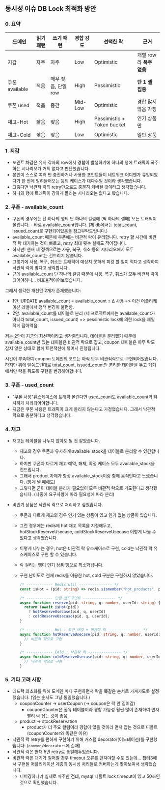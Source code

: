 ## 동시성 이슈 DB Lock 최적화 방안

### 0. 요약

| 도메인         | 읽기 패턴 | 쓰기 패턴           | 경합 강도 | 선택한 락                  | 근거                     |
| -------------- | --------- | ------------------- | --------- | -------------------------- | ------------------------ |
| 지갑           | 자주      | 자주                | Low       | Optimistic                 | 개별 row라 **폭주 없음** |
| 쿠폰 available | 적음      | 매우 잦음, 단일 row | High      | Pessimistic                | **단 1 셀 집중**         |
| 쿠폰 used      | 적음      | 중간                | Mid-Low   | Optimistic                 | 경합 많지 않음 가정      |
| 재고-Hot       | 잦음      | 잦음                | High      | Pessimistic + Token bucket | 인기 상품만              |
| 재고-Cold      | 잦음      | 잦음                | Low       | Optimistic                 | 일반 상품                |

### 1. 지갑

- 포인트 차감은 유저 각자의 row에서 경합이 발생하기에 하나의 행에 트래픽이 폭주하는 시나리오가 거의 없다고 판단했습니다.
- 본인이 스스로 여러 번 충전하거나 사용한 포인트들이 네트워크 어디엔가 큐잉되었다가 한 번에 밀려들어오는 등의 케이스가 대다수일 것이라 생각했습니다.
- 그렇다면 낙관적 락의 retry만으로도 충분히 커버될 것이라고 생각했습니다.
- 하나의 행에 트래픽이 강하게 몰리는 시나리오는 없다고 봤습니다.

### 2. 쿠폰 - available_count

- 쿠폰의 경우에는 단 하나의 행의 단 하나의 컬럼에 (딱 하나의 셀에) 모든 트래픽이 몰립니다. - 바로 available_count입니다. (제 db에서는 total_count, issued_count로 구현되어있음을 참고부탁드립니다.)
- available_count 때문에 쿠폰에는 비관적 락이 유리합니다. retry 할 시간에 비관적 락 대기하는 것이 빠르고, retry 최대 횟수 실패도 적어집니다.
- 하지만! 현재 제 정책으로는 사용, 복구, 취소 등의 시나리오에서 모두 available_count는 건드리지 않습니다.
- 그렇기에 사용, 복구, 취소는 트래픽이 예상치 못하게 피킹 할 일이 적다고 생각하여 낙관적 락이 맞다고 생각합니다.
- 근데 available_count 단 하나의 컬럼 때문에 사용, 복구, 취소가 모두 비관적 락이 되어야하니... 비효율적이어보였습니다.

그래서 생각한 개선안 2개가 존재했습니다:

- 1안. UPDATE available_count = available_count ± Δ 사용 => 이건 어플리케이션 레벨에서 정책 변경이 불편함.
- 2안. available_count를 테이블로 분리 (제 프로젝트에서는 available_count가 아니라 total_count, issued_count) => pessimistic lock에 의한 lock을 제일 적게 잡아먹음.

저는 2안이 지금의 최선책이라고 생각중입니다.
테이블을 분리했기 때문에 available_count만 있는 테이블은 비관적 락으로 잡고, coupon 테이블은 아무 락도 잡지 않은 상태로 함께 트랜잭션에 묶여서 진행됩니다.

시간이 부족하여 coupon 도메인의 코드는 아직 모두 비관적락으로 구현되어있습니다. 하지만 위에 말씀드린대로 total_count, issued_count만 분리한 테이블을 두고 거기에서만 락을 쥐도록 구현을 변경해야합니다.

### 3. 쿠폰 - used_count

- "쿠폰 사용"유스케이스에 트래픽 몰린다면 used_count도 available_count와 유사하게 처리되어야합니다.
- 지금은 쿠폰 사용은 트래픽이 크게 몰리지 않는다고 가정했습니다. 그래서 낙관적 락으로 충분하다고 생각했습니다.

### 4. 재고

- 재고는 테이블을 나누지 않아도 될 것 같았습니다.
  - 재고의 경우 쿠폰과 유사하게 available_stock을 테이블로 분리할 수 있긴합니다.
  - 하지만 쿠폰과 다르게 재고 예약, 해제, 확정 케이스 모두 available_stock을 건드립니다.
  - 그래서 product 자체가 항상 available_stock이랑 함께 움직인다고 느꼈습니다. (통계 낼 때에도)
  - 그렇다면 굳이 테이블 분리가 필요없이 모두 비관적 락으로 가도된다고 생각했습니다. (나중에 요구사항에 따라 필요성에 따라 분리)

- 비인기 상품은 낙관적 락으로 처리하고 싶었습니다.
  - 쿠폰과 다르게 재고의 경우 인기 있는 상품이 있고 인기 없는 상품이 있습니다.
  - 그런 경우에는 redis에 hot 재고 목록을 지정해두고, hotStockReserveUsecase, coldStockReserveUsecase 이렇게 나눌 수 있다고 생각했습니다.
  - 이렇게 나누는 경우, hot은 비관적 락 유스케이스로 구현, cold는 낙관적 락 유스케이스로 구현 할 수 있습니다.
  - 락 걸리는 행이 인기 상품 행으로 최소화됩니다.
  - 구현 난이도로 현재 redis를 이용한 hot, cold 구분은 구현하지 않았습니다.

    ```ts
    /* ------------ Redis util --------------- */
    const isHot = (pid: string) => redis.sismember("hot_products", pid);

    /* ------------ 단일 엔드포인트 --------------- */
    async function reserve(pid: string, q: number, userId: string) {
      return (await isHot(pid))
        ? hotReserveUsecase(pid, q, userId)
        : coldReserveUsecase(pid, q, userId);
    }

    /* ------------ Hot : 토큰 버킷 + 비관적 락 --------------- */
    async function hotReserveUsecase(pid: string, q: number, userId: string) {
      // 비관적 락으로 구현
    }

    /* ------------ Cold : 낙관적 락 --------------- */
    async function coldReserveUsecase(pid: string, q: number, userId: string) {
      // 낙관적 락으로 구현
    }
    ```

### 5. 기타 고려 사항

- 데드락 최소화를 위해 도메인 마다 구현하면서 락을 똑같은 순서로 가져가도록 설정했습니다. (읽는 순서도 그냥 통일했습니다.)
  - couponCounter -> userCoupon (-> coupon은 락 안 집어감)
    - couponCounter은 공유 테이블이라 경합 가능성 훨씬 많이 존재하여 먼저 빨리 락 잡는 것이 좋음.
  - product -> stockReservation
    - product가 더 주요 컬럼이라 경합이 많을 것이라 먼저 잡는 것으로 디폴트 (couponCounter와 똑같은 이유)
- 낙관적 락 retry를 편하게 구현하기 위해 커스텀 decorator(어노테이션)를 구현했습니다. (`common/decorators`에 존재)
- 낙관적 락은 현재 5번 retry로 통일해두었습니다.
- 비관적 락은 대기가 길어질 경우 timeout 오류를 던져야할 수도 있는데... 챕터3에서 구현될 어플리케이션 계층의 동시성 처리들로 커버하는게 맞아보여서 생략했습니다.
  - 디버깅하다가 실제로 마주한 건데, mysql 디폴트 lock timeout이 있고 50초인 것으로 확인했습니다.
